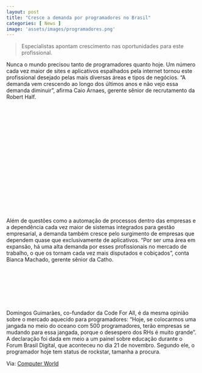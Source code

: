 ```yaml
---
layout: post
title: "Cresce a demanda por programadores no Brasil"
categories: [ News ]
image: 'assets/images/programadores.png'
---
```


> Especialistas apontam crescimento nas oportunidades para este profissional.

Nunca o mundo precisou tanto de programadores quanto hoje. Um número cada vez maior de sites e aplicativos espalhados pela internet tornou este profissional desejado pelas mais diversas áreas e tipos de negócios. “A demanda vem crescendo ao longo dos últimos anos e não vejo essa demanda diminuir”, afirma Caio Arnaes, gerente sênior de recrutamento da Robert Half.

<!-- QUADRADO -->
<script async src="//pagead2.googlesyndication.com/pagead/js/adsbygoogle.js"></script>
<ins class="adsbygoogle"
style="display:inline-block;width:336px;height:280px"
data-ad-client="ca-pub-2838251107855362"
data-ad-slot="5351066970"></ins>
<script>
(adsbygoogle = window.adsbygoogle || []).push({});
</script>

Além de questões como a automação de processos dentro das empresas e a dependência cada vez maior de sistemas integrados para gestão empresarial, a demanda também cresce pelo surgimento de empresas que dependem quase que exclusivamente de aplicativos. “Por ser uma área em expansão, há uma alta demanda por esses profissionais no mercado de trabalho, o que os tornam cada vez mais disputados e cobiçados”, conta Bianca Machado, gerente sênior da Catho.

<!-- MINI ANÚNCIO -->
<script async src="//pagead2.googlesyndication.com/pagead/js/adsbygoogle.js"></script>
<!-- Games Root -->
<ins class="adsbygoogle"
style="display:inline-block;width:730px;height:95px"
data-ad-client="ca-pub-2838251107855362"
data-ad-slot="5351066970"></ins>
<script>
(adsbygoogle = window.adsbygoogle || []).push({});
</script>

Domingos Guimarães, co-fundador da Code For All, é da mesma opinião sobre o mercado aquecido para programadores: “Hoje, se colocarmos uma jangada no meio do oceano com 500 programadores, terão empresas se mudando para essa jangada, porque o desespero dos RHs é muito grande”. A declaração foi dada em meio a um painel sobre educação durante o Forum Brasil Digital, que aconteceu no dia 21 de novembro. Segundo ele, o programador hoje tem status de rockstar, tamanha a procura.

<!-- RETANGULO LARGO 2 -->
<script async src="//pagead2.googlesyndication.com/pagead/js/adsbygoogle.js"></script>
<ins class="adsbygoogle"
style="display:block; text-align:center;"
data-ad-layout="in-article"
data-ad-format="fluid"
data-ad-client="ca-pub-2838251107855362"
data-ad-slot="8549252987"></ins>
<script>
(adsbygoogle = window.adsbygoogle || []).push({});
</script>

Via: [Computer World](https://computerworld.com.br/2019/12/06/demanda-por-programadores/)
